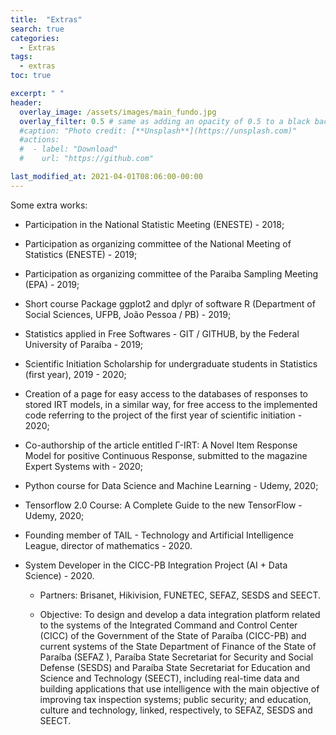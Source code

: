 ```yaml
---
title:  "Extras"
search: true
categories: 
  - Extras
tags:
  - extras
toc: true

excerpt: " "
header:
  overlay_image: /assets/images/main_fundo.jpg
  overlay_filter: 0.5 # same as adding an opacity of 0.5 to a black background
  #caption: "Photo credit: [**Unsplash**](https://unsplash.com)"
  #actions:
  #  - label: "Download"
  #    url: "https://github.com"

last_modified_at: 2021-04-01T08:06:00-00:00
---
```


Some extra works:

- Participation in the National Statistic Meeting (ENESTE) - 2018;

- Participation as organizing committee of the National Meeting of Statistics (ENESTE) - 2019;

- Participation as organizing committee of the Paraiba Sampling Meeting (EPA) - 2019;

- Short course Package ggplot2 and dplyr of software R (Department of Social Sciences, UFPB, João Pessoa / PB) - 2019;

- Statistics applied in Free Softwares - GIT / GITHUB, by the Federal University of Paraíba - 2019;

- Scientific Initiation Scholarship for undergraduate students in Statistics (first year), 2019 - 2020;

- Creation of a page for easy access to the databases of responses to stored IRT models, in a similar way, for free access to the implemented code referring to the project of the first year of scientific initiation - 2020;

- Co-authorship of the article entitled Γ-IRT: A Novel Item Response Model for positive Continuous Response, submitted to the magazine Expert Systems with - 2020;

- Python course for Data Science and Machine Learning - Udemy, 2020;

- Tensorflow 2.0 Course: A Complete Guide to the new TensorFlow - Udemy, 2020;

- Founding member of TAIL - Technology and Artificial Intelligence League, director of mathematics - 2020.

- System Developer in the CICC-PB Integration Project (AI + Data Science) - 2020.
   - Partners: Brisanet, Hikivision, FUNETEC, SEFAZ, SESDS and SEECT.

   - Objective: To design and develop a data integration platform related to the systems of the Integrated Command and Control Center (CICC) of the Government of the State of Paraíba (CICC-PB) and current systems of the State Department of Finance of the State of Paraíba (SEFAZ ), Paraíba State Secretariat for Security and Social Defense (SESDS) and Paraíba State Secretariat for Education and Science and Technology (SEECT), including real-time data and building applications that use intelligence with the main objective of improving tax inspection systems; public security; and education, culture and technology, linked, respectively, to SEFAZ, SESDS and SEECT.

